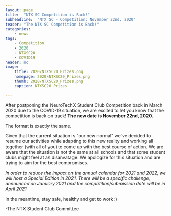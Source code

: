 ```yaml
---
layout: page
title:  "NTX SC Competition is Back!"
subheadline:  "NTX SC - Competition: November 22nd, 2020"
teaser: "The NTX SC Competition is Back!"
categories:
    - news
tags:
    - Competition
    - 2020
    - NTXSC20
    - COVID19
header: no
image:
    title: 2020/NTXSC20_Prizes.png
    homepage: 2020/NTXSC20_Prizes.png
    thumb: 2020/NTXSC20_Prizes.png
    caption: NTXSC20_Prizes

---
```


<!--more-->

After postponing the NeuroTechX Student Club Competition back in March 2020 due to the COVID-19 situation, we are excited to let you know that the competition is back on track! **The new date is November 22nd, 2020.**


The format is exactly the same. 


Given that the current situation is "our new normal" we've decided to resume our activities while adapting to this new reality and working all together (with all of you) to come up with the best course of action. We are aware that the situation is not the same at all schools and that some student clubs might feel at as disanvatage. We apologize for this situation and are trying to aim for the best compromises.


_In order to reduce the impact on the annual calendar for 2021 and 2022, we will host a Special Edition in 2021. There will be a specific challenge, announced on January 2021 and the competition/submission date will be in April 2021_


In the meantime, stay safe, healthy and get to work :)

-The NTX Student Club Committee